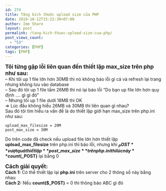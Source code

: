 ```yaml
---
id: 274
title: Tăng kích thước upload size của PHP
date: 2019-10-12T15:22:30+07:00
author: Ime Share
layout: post
permalink: /tang-kich-thuoc-upload-size-cua-php/
post_views_count:
  - "53"
categories: [PHP]
tags: [PHP]
---
```

**<span style="font-size: 13pt;">Tôi từng gặp lỗi liên quan đến thiết lập max_size trên php như sau:</span>**  
&#8211; Khi tôi up 1 file lớn hơn 30MB thì nó không báo lỗi gì cả và refresh lại trang nhưng không lưu vào database  
&#8211; Sau đó tôi up 1 file tầm 26MB thì nó lại báo lỗi &#8220;Do bạn up file lớn hơn quy định &#8230;. gì gì đó&#8221;  
&#8211; Nhưng tôi up 1 file dưới 18MB thì OK  
=> Lúc đầu không hiểu 26MB và 30MB thì liên quan gì nhau?  
Sau đó tôi tìm hiểu ra vấn đề là do thiết lập giới hạn max_size trên php.ini như sau:

```
upload_max_filesize = 20M
post_max_size = 30M

```

Do trên code đã check nếu upload file lớn hơn thiết lập **upload\_max\_filesize** trên php.ini thì báo lỗi, nhưng khi **$_POST** vượt quá thiết lập **post\_max\_size** trên php.ini thì lúc này **count($_POST)** lại bằng 0

**<span style="font-size: 13pt;">Cách giải quyết:</span>**  
**Cách 1:** Có thể thiết lập lại **php.ini** trên server cho 2 thông số này bằng nhau  
**Cách 2:** Nếu **count($_POST)** = 0 thì thông báo ABC gì đó
